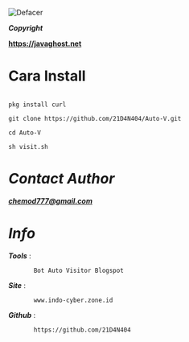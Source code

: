 ![Defacer](https://github.com/21D4N404/Defacer/blob/master/Files/Screenshot_20190114-092344.jpg)



***Copyright***

**https://javaghost.net**

**Cara Install**
====

```

pkg install curl

git clone https://github.com/21D4N404/Auto-V.git

cd Auto-V

sh visit.sh
```


*Contact Author*
====


***chemod777@gmail.com***


 
*Info*
====

***Tools***  :

           Bot Auto Visitor Blogspot
 
***Site***   : 
           
           www.indo-cyber.zone.id
           
***Github***   :
           
           https://github.com/21D4N404
